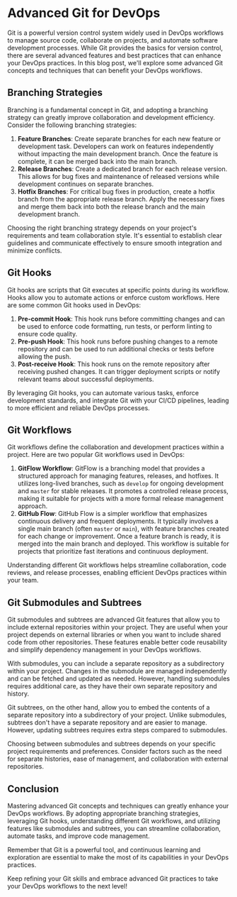 # Advanced Git for DevOps

Git is a powerful version control system widely used in DevOps workflows to manage source code, collaborate on projects, and automate software development processes. While Git provides the basics for version control, there are several advanced features and best practices that can enhance your DevOps practices. In this blog post, we'll explore some advanced Git concepts and techniques that can benefit your DevOps workflows.

## Branching Strategies

Branching is a fundamental concept in Git, and adopting a branching strategy can greatly improve collaboration and development efficiency. Consider the following branching strategies:

1. **Feature Branches**: Create separate branches for each new feature or development task. Developers can work on features independently without impacting the main development branch. Once the feature is complete, it can be merged back into the main branch.
2. **Release Branches**: Create a dedicated branch for each release version. This allows for bug fixes and maintenance of released versions while development continues on separate branches.
3. **Hotfix Branches**: For critical bug fixes in production, create a hotfix branch from the appropriate release branch. Apply the necessary fixes and merge them back into both the release branch and the main development branch.

Choosing the right branching strategy depends on your project's requirements and team collaboration style. It's essential to establish clear guidelines and communicate effectively to ensure smooth integration and minimize conflicts.

## Git Hooks

Git hooks are scripts that Git executes at specific points during its workflow. Hooks allow you to automate actions or enforce custom workflows. Here are some common Git hooks used in DevOps:

1. **Pre-commit Hook**: This hook runs before committing changes and can be used to enforce code formatting, run tests, or perform linting to ensure code quality.
2. **Pre-push Hook**: This hook runs before pushing changes to a remote repository and can be used to run additional checks or tests before allowing the push.
3. **Post-receive Hook**: This hook runs on the remote repository after receiving pushed changes. It can trigger deployment scripts or notify relevant teams about successful deployments.

By leveraging Git hooks, you can automate various tasks, enforce development standards, and integrate Git with your CI/CD pipelines, leading to more efficient and reliable DevOps processes.

## Git Workflows

Git workflows define the collaboration and development practices within a project. Here are two popular Git workflows used in DevOps:

1. **GitFlow Workflow**: GitFlow is a branching model that provides a structured approach for managing features, releases, and hotfixes. It utilizes long-lived branches, such as `develop` for ongoing development and `master` for stable releases. It promotes a controlled release process, making it suitable for projects with a more formal release management approach.
2. **GitHub Flow**: GitHub Flow is a simpler workflow that emphasizes continuous delivery and frequent deployments. It typically involves a single main branch (often `master` or `main`), with feature branches created for each change or improvement. Once a feature branch is ready, it is merged into the main branch and deployed. This workflow is suitable for projects that prioritize fast iterations and continuous deployment.

Understanding different Git workflows helps streamline collaboration, code reviews, and release processes, enabling efficient DevOps practices within your team.

## Git Submodules and Subtrees

Git submodules and subtrees are advanced Git features that allow you to include external repositories within your project. They are useful when your project depends on external libraries or when you want to include shared code from other repositories. These features enable better code reusability and simplify dependency management in your DevOps workflows.

With submodules, you can include a separate repository as a subdirectory within your project. Changes in the submodule are managed independently and can be fetched and updated as needed. However, handling submodules requires additional care, as they have their own separate repository and history.

Git subtrees, on the other hand, allow you to embed the contents of a separate repository into a subdirectory of your project. Unlike submodules, subtrees don't have a separate repository and are easier to manage. However, updating subtrees requires extra steps compared to submodules.

Choosing between submodules and subtrees depends on your specific project requirements and preferences. Consider factors such as the need for separate histories, ease of management, and collaboration with external repositories.

## Conclusion

Mastering advanced Git concepts and techniques can greatly enhance your DevOps workflows. By adopting appropriate branching strategies, leveraging Git hooks, understanding different Git workflows, and utilizing features like submodules and subtrees, you can streamline collaboration, automate tasks, and improve code management.

Remember that Git is a powerful tool, and continuous learning and exploration are essential to make the most of its capabilities in your DevOps practices.

Keep refining your Git skills and embrace advanced Git practices to take your DevOps workflows to the next level!